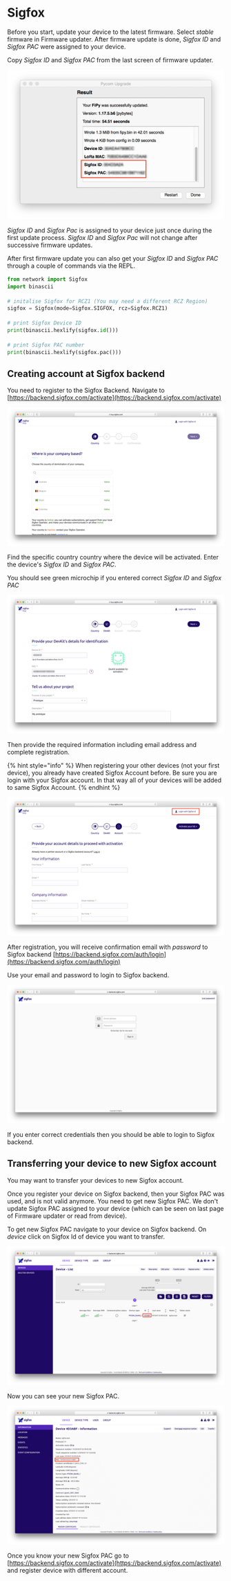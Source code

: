 # Sigfox

Before you start, update your device to the latest firmware. Select _stable_ firmware in Firmware updater. After firmware update is done, _Sigfox ID_ and _Sigfox PAC_ were assigned to your device.

Copy _Sigfox ID_ and _Sigfox PAC_ from the last screen of firmware updater.

![](../../.gitbook/assets/fwupdater.png)

_Sigfox ID_ and _Sigfox Pac_ is assigned to your device just once during the first update process. _Sigfox ID_ and _Sigfox Pac_ will not change after successive firmware updates.

After first firmware update you can also get your _Sigfox ID_ and _Sigfox PAC_ through a couple of commands via the REPL.

```python
from network import Sigfox
import binascii

# initalise Sigfox for RCZ1 (You may need a different RCZ Region)
sigfox = Sigfox(mode=Sigfox.SIGFOX, rcz=Sigfox.RCZ1)

# print Sigfox Device ID
print(binascii.hexlify(sigfox.id()))

# print Sigfox PAC number
print(binascii.hexlify(sigfox.pac()))
```

## Creating account at Sigfox backend

You need to register to the Sigfox Backend. Navigate to [https://backend.sigfox.com/activate](https://backend.sigfox.com/activate)

![](../../.gitbook/assets/sigfoxactivate.png)

Find the specific country country where the device will be activated. Enter the device's _Sigfox ID_ and _Sigfox PAC_.

You should see green microchip if you entered correct _Sigfox ID_ and _Sigfox PAC_

![](../../.gitbook/assets/sigfoxidpac.png)

Then provide the required information including email address and complete registration.

{% hint style="info" %}
When registering your other devices \(not your first device\), you already have created Sigfox Account before. Be sure you are login with your Sigfox account. In that way all of your devices will be added to same Sigfox Account.
{% endhint %}

![](../../.gitbook/assets/sigfoxregistrationform.png)

After registration, you will receive confirmation email with _password_ to Sigfox backend [https://backend.sigfox.com/auth/login](https://backend.sigfox.com/auth/login)

Use your email and password to login to Sigfox backend.

![](../../.gitbook/assets/sigfoxbackend.png)

If you enter correct credentials then you should be able to login to Sigfox backend.

## Transferring your device to new Sigfox account

You may want to transfer your devices to new Sigfox account.

Once you register your device on Sigfox backend, then your Sigfox PAC was used, and is not valid anymore. You need to get new Sigfox PAC. We don't update Sigfox PAC assigned to your device \(which can be seen on last page of Firmware updater or read from device\).

To get new Sigfox PAC navigate to your device on Sigfox backend. On _device_ click on Sigfox Id of device you want to transfer.

![](../../.gitbook/assets/sigfoxtableid.png)

Now you can see your new Sigfox PAC.

![](../../.gitbook/assets/newsigfoxpac.png)

Once you know your new Sigfox PAC go to [https://backend.sigfox.com/activate](https://backend.sigfox.com/activate) and register device with different account.

